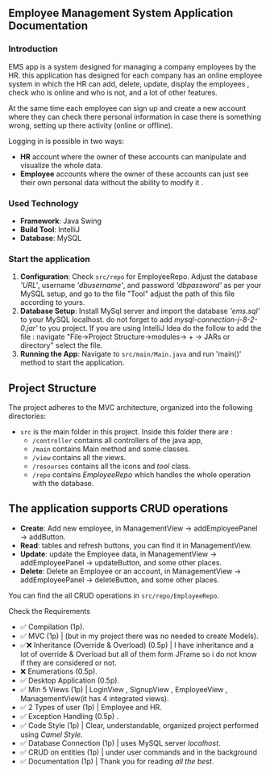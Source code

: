 ## Employee Management System Application Documentation

### Introduction

EMS app is a system designed for managing a company employees by the HR. this application has designed for each company
has an online employee system in which the HR can add, delete, update, display the employees , check who is online and 
who is not, and a lot of other features.

At the same time each employee can sign up and create a new account where they can check there personal information in 
case there is something wrong, setting up there activity (online or offline).

Logging in is possible in two ways:

* **HR** account where the owner of these accounts can manipulate and visualize the whole data.
* **Employee** accounts where the owner of these accounts can just see their own personal data without the ability to
modify it .


### Used Technology 

- **Framework**: Java Swing
- **Build Tool**: IntelliJ
- **Database**: MySQL

### Start the application

1. **Configuration**: Check `src/repo` for EmployeeRepo. Adjust the database *'URL'*, username *'dbusername'*, and
   password *'dbpassword'* as per your MySQL setup, and go to the file "Tool" adjust the path of this file according to yours.
2. **Database Setup**:  Install MySql server and import the database *'ems.sql'* to your MySQL localhost. do not forget to add *mysql-connection-j-8-2-0.jar'* to you project.
   If you are using IntelliJ Idea do the follow to add the file : navigate "File->Project Structure->modules-> + -> JARs or directory" select the file.
3. **Running the App**: Navigate to `src/main/Main.java` and run 'main()' method to start the application.

## Project Structure

The project adheres to the MVC architecture, organized into the following directories:

- `src` is the main folder in this project. Inside this folder there are :
    - `/controller` contains all controllers of the java app,
    - `/main` contains Main method and some classes.
    - `/view` contains all the views.
    - `/resourses` contains all the icons and *tool* class.
    - `/repo` contains *EmployeeRepo* which handles the whole operation with the database.
      

## The application supports CRUD operations 

- **Create**: Add new employee, in ManagementView -> addEmployeePanel -> addButton.
- **Read**: tables and refresh buttons, you can find it in ManagementView.
- **Update**: update the Employee data, in ManagementView -> addEmployeePanel -> updateButton, and some other places.
- **Delete**: Delete an Employee or an account, in ManagementView -> addEmployeePanel -> deleteButton, and some other places.

You can find the all CRUD operations in `src/repo/EmployeeRepo`.

Check the Requirements 

- ✅ Compilation (1p).
- ✅ MVC (1p) | (but in my project there was no needed to create Models).
- ✅❌ Inheritance (Override & Overload) (0.5p) | I have inheritance and a lot of override & Overload but all of them form JFrame so i do not know if they are considered or not.
- ❌ Enumerations (0.5p).
- ✅ Desktop Application (0.5p).
- ✅ Min 5 Views (1p) | LoginView , SignupView , EmployeeView , ManagementView(it has 4 integrated views).
- ✅ 2 Types of user (1p) | Employee and HR.
- ✅ Exception Handling (0.5p) .
- ✅ Code Style (1p) | Clear, understandable, organized project performed using *Camel Style*.
- ✅ Database Connection (1p) | uses MySQL server *localhost*.
- ✅ CRUD on entities (1p) | under user commands and in the background
- ✅ Documentation (1p) | Thank you for reading *all the best*.
